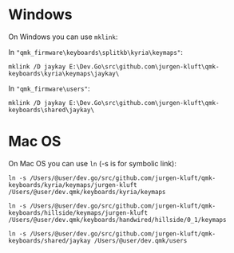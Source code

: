 # Windows

On Windows you can use `mklink`:
 
In `"qmk_firmware\keyboards\splitkb\kyria\keymaps"`:

 `mklink /D jaykay E:\Dev.Go\src\github.com\jurgen-kluft\qmk-keyboards\kyria\keymaps\jaykay\`

In `"qmk_firmware\users"`:

 `mklink /D jaykay E:\Dev.Go\src\github.com\jurgen-kluft\qmk-keyboards\shared\jaykay\`

 
# Mac OS

On Mac OS you can use `ln` (-s is for symbolic link):

`ln -s /Users/@user/dev.go/src/github.com/jurgen-kluft/qmk-keyboards/kyria/keymaps/jurgen-kluft /Users/@user/dev.qmk/keyboards/kyria/keymaps`

`ln -s /Users/@user/dev.go/src/github.com/jurgen-kluft/qmk-keyboards/hillside/keymaps/jurgen-kluft /Users/@user/dev.qmk/keyboards/handwired/hillside/0_1/keymaps`

`ln -s /Users/@user/dev.go/src/github.com/jurgen-kluft/qmk-keyboards/shared/jaykay /Users/@user/dev.qmk/users`